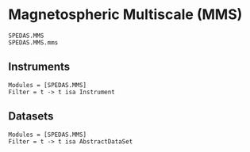 # Magnetospheric Multiscale (MMS)

```@docs
SPEDAS.MMS
SPEDAS.MMS.mms
```

## Instruments

```@autodocs
Modules = [SPEDAS.MMS]
Filter = t -> t isa Instrument
```

## Datasets

```@autodocs
Modules = [SPEDAS.MMS]
Filter = t -> t isa AbstractDataSet
```
